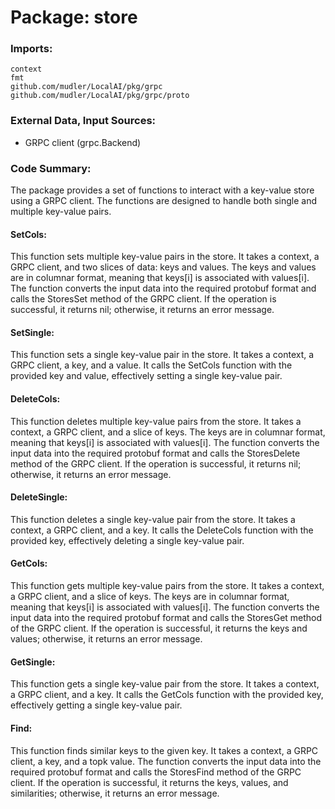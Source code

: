 # Package: store

### Imports:

```
context
fmt
github.com/mudler/LocalAI/pkg/grpc
github.com/mudler/LocalAI/pkg/grpc/proto
```

### External Data, Input Sources:

- GRPC client (grpc.Backend)

### Code Summary:

The package provides a set of functions to interact with a key-value store using a GRPC client. The functions are designed to handle both single and multiple key-value pairs.

#### SetCols:

This function sets multiple key-value pairs in the store. It takes a context, a GRPC client, and two slices of data: keys and values. The keys and values are in columnar format, meaning that keys[i] is associated with values[i]. The function converts the input data into the required protobuf format and calls the StoresSet method of the GRPC client. If the operation is successful, it returns nil; otherwise, it returns an error message.

#### SetSingle:

This function sets a single key-value pair in the store. It takes a context, a GRPC client, a key, and a value. It calls the SetCols function with the provided key and value, effectively setting a single key-value pair.

#### DeleteCols:

This function deletes multiple key-value pairs from the store. It takes a context, a GRPC client, and a slice of keys. The keys are in columnar format, meaning that keys[i] is associated with values[i]. The function converts the input data into the required protobuf format and calls the StoresDelete method of the GRPC client. If the operation is successful, it returns nil; otherwise, it returns an error message.

#### DeleteSingle:

This function deletes a single key-value pair from the store. It takes a context, a GRPC client, and a key. It calls the DeleteCols function with the provided key, effectively deleting a single key-value pair.

#### GetCols:

This function gets multiple key-value pairs from the store. It takes a context, a GRPC client, and a slice of keys. The keys are in columnar format, meaning that keys[i] is associated with values[i]. The function converts the input data into the required protobuf format and calls the StoresGet method of the GRPC client. If the operation is successful, it returns the keys and values; otherwise, it returns an error message.

#### GetSingle:

This function gets a single key-value pair from the store. It takes a context, a GRPC client, and a key. It calls the GetCols function with the provided key, effectively getting a single key-value pair.

#### Find:

This function finds similar keys to the given key. It takes a context, a GRPC client, a key, and a topk value. The function converts the input data into the required protobuf format and calls the StoresFind method of the GRPC client. If the operation is successful, it returns the keys, values, and similarities; otherwise, it returns an error message.



